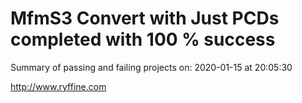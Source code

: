 # MfmS3 Convert with Just PCDs completed with 100 % success

Summary of passing and failing projects on: 2020-01-15 at 20:05:30

http://www.ryffine.com
